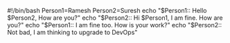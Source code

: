 #!/bin/bash
Person1=Ramesh
Person2=Suresh
echo "$Person1:: Hello $Person2, How are you?"
echo "$Person2:: Hi $Person1, I am fine. How are you?"
echo "$Person1:: I am fine too. How is your work?"
echo "$Person2:: Not bad, I am thinking to upgrade to DevOps"

